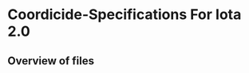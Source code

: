# Coordicide-Specifications For Iota 2.0




## Overview of files



<!--stackedit_data:
eyJoaXN0b3J5IjpbLTk2MzUyMTgxMF19
-->